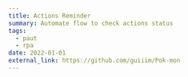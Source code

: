 ```yaml
---
title: Actions Reminder
summary: Automate flow to check actions status
tags:
  - paut
  - rpa
date: 2022-01-01
external_link: https://github.com/guiiim/Pok-mon
---
```

